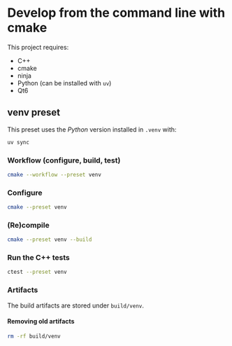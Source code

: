 # Develop from the command line with cmake

This project requires:

* C++
* cmake
* ninja
* Python (can be installed with `uv`)
* Qt6

## venv preset

This preset uses the *Python* version installed in `.venv` with:

```bash
uv sync
```

### Workflow (configure, build, test)

```bash
cmake --workflow --preset venv
```

### Configure

```bash
cmake --preset venv
```

### (Re)compile

```bash
cmake --preset venv --build
```

### Run the C++ tests

```bash
ctest --preset venv
```

### Artifacts

The build artifacts are stored under `build/venv`.

#### Removing old artifacts

```bash
rm -rf build/venv
```
